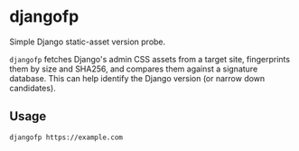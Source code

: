 # djangofp

Simple Django static-asset version probe.

`djangofp` fetches Django's admin CSS assets from a target site, fingerprints them by size and SHA256, and compares them against a signature database. This can help identify the Django version (or narrow down candidates).

## Usage

```bash
djangofp https://example.com
```